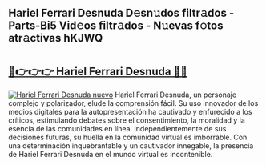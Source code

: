 ## Hariel Ferrari Desnuda D𝚎sn𝚞dos filtr𝚊dos - Parts-Bi5 Vid𝚎os filtr𝚊dos - N𝚞evas f𝚘tos atr𝚊ctivas hKJWQ

# <h2><a href="http://mbdc0v.tromn.icu/?c=Hariel+Ferrari+Desnuda">🔗👉👉👉 Hariel Ferrari Desnuda 🔗🔗</a></h2>

[![Hariel Ferrari Desnuda nuevo](https://i.imgur.com/pEAQMta.gif)](http://mbdc0v.tromn.icu/?c=Hariel+Ferrari+Desnuda)
Hariel Ferrari Desnuda, un personaje complejo y polarizador, elude la comprensión fácil. Su uso innovador de los medios digitales para la autopresentación ha cautivado y enfurecido a los críticos, estimulando debates sobre el consentimiento, la moralidad y la esencia de las comunidades en línea. Independientemente de sus decisiones futuras, su huella en la comunidad virtual es imborrable. Con una determinación inquebrantable y un cautivador innegable, la presencia de Hariel Ferrari Desnuda en el mundo virtual es incontenible.
